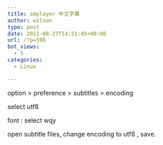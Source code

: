 ```yaml
---
title: smplayer 中文字幕
author: wiloon
type: post
date: 2011-08-27T14:51:45+00:00
url: /?p=598
bot_views:
  - 5
categories:
  - Linux

---
```

option > preference > subtitles > encoding
  
select utf8
  
font : select wqy
  
open subtitle files, change encoding to utf8 , save.